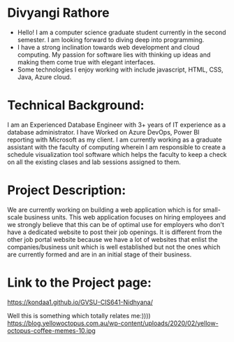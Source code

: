 # Divyangi Rathore
* Hello! I am a computer science graduate student currently in the second semester. I am looking forward to diving deep into programming.
* I have a strong inclination towards web development and cloud computing. My passion for software lies with thinking up ideas and making them come true with elegant interfaces.
* Some technologies I enjoy working with include javascript, HTML, CSS, Java, Azure cloud.

 # Technical Background:
I am an Experienced Database Engineer with 3+ years of IT experience as a database administrator. I have Worked on Azure DevOps, Power BI reporting with Microsoft as my client. I am currently working as a graduate assistant with the faculty of computing wherein I am responsible to create a schedule visualization tool software which helps the faculty to keep a check on all the existing clases and lab sessions assigned to them.
 
# Project Description:
We are currently working on building a web application which is for small-scale business units. This web application focuses on hiring employees and we strongly believe that this can be of optimal use for employers who don't have a dedicated website to post their job openings. It is different from the other job portal website because we have a lot of websites that enlist the companies/business unit which is well established but not the ones which are currently formed and are in an initial stage of their business.

# Link to the Project page:
https://kondaa1.github.io/GVSU-CIS641-Nidhyana/

 
Well this is something which totally relates me:)))) https://blog.yellowoctopus.com.au/wp-content/uploads/2020/02/yellow-octopus-coffee-memes-10.jpg
 
